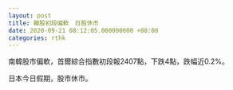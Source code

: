 ```yaml
---
layout: post
title: 韓股初段偏軟　日股休市
date: 2020-09-21 08:12:05.000000000 +08:00
categories: rthk
---
```


南韓股市偏軟，首爾綜合指數初段報2407點，下跌4點，跌幅近0.2%。

日本今日假期，股市休市。
